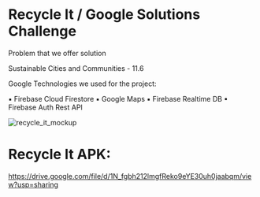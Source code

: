 # Recycle It / Google Solutions Challenge

Problem that we offer solution

Sustainable Cities and Communities - 11.6

Google Technologies we used for the project:

▪ Firebase Cloud Firestore
▪ Google Maps
▪ Firebase Realtime DB
▪ Firebase Auth Rest API


![recycle_it_mockup](https://user-images.githubusercontent.com/78686891/161143978-5a1c88c3-45d6-4ee4-8621-35cedfb0e585.png)

# Recycle It APK:

https://drive.google.com/file/d/1N_fgbh212lmgfReko9eYE30uh0jaabqm/view?usp=sharing


